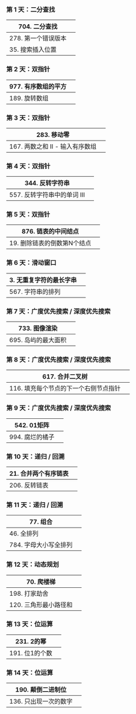 ### 第 1 天：二分查找

| 704. 二分查找       |      |
| ------------------- | ---- |
| 278. 第一个错误版本 |      |
| 35. 搜索插入位置    |      |



### 第 2 天：双指针

| 977. 有序数组的平方 |      |
| ------------------- | ---- |
| 189. 旋转数组       |      |



### 第 3 天：双指针

| 283. 移动零                     |      |
| ------------------------------- | ---- |
| 167. 两数之和 II - 输入有序数组 |      |



### 第 4 天：双指针

| 344. 反转字符串             |      |
| --------------------------- | ---- |
| 557. 反转字符串中的单词 III |      |



### 第 5 天：双指针

| 876. 链表的中间结点         |      |
| --------------------------- | ---- |
| 19. 删除链表的倒数第N个结点 |      |



### 第 6 天：滑动窗口

| 3. 无重复字符的最长字串 |      |
| ----------------------- | ---- |
| 567. 字符串的排列       |      |



### 第 7 天：广度优先搜索 / 深度优先搜索

| 733. 图像渲染       |      |
| ------------------- | ---- |
| 695. 岛屿的最大面积 |      |



### 第 8 天：广度优先搜索 / 深度优先搜索

| 617. 合并二叉树                       |      |
| ------------------------------------- | ---- |
| 116. 填充每个节点的下一个右侧节点指针 |      |



### 第 9 天：广度优先搜索 / 深度优先搜索

| 542. 01矩阵     |      |
| --------------- | ---- |
| 994. 腐烂的橘子 |      |



### 第 10 天：递归 / 回溯

| 21. 合并两个有序链表 |      |
| -------------------- | ---- |
| 206. 反转链表        |      |



### 第 11 天：递归 / 回溯

| 77. 组合              |      |
| --------------------- | ---- |
| 46. 全排列            |      |
| 784. 字母大小写全排列 |      |



### 第 12 天：动态规划

| 70. 爬楼梯            |      |
| --------------------- | ---- |
| 198. 打家劫舍         |      |
| 120. 三角形最小路径和 |      |



### 第 13 天：位运算

| 231. 2的幂     |      |
| -------------- | ---- |
| 191. 位1的个数 |      |



### 第 14 天：位运算

| 190. 颠倒二进制位     |      |
| --------------------- | ---- |
| 136. 只出现一次的数字 |      |


